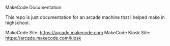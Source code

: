 MakeCode Documentation

This repo is just documentation for an arcade machine that I helped make in highschool.

MakeCode Site: <https://arcade.makecode.com>
MakeCode Kiosk Site: <https://arcade.makecode.com/kiosk>
